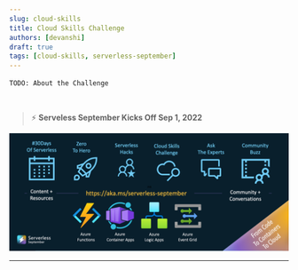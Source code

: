 ```yaml
---
slug: cloud-skills
title: Cloud Skills Challenge
authors: [devanshi]
draft: true
tags: [cloud-skills, serverless-september]
---
```


`TODO: About the Challenge`

<br/>

> ⚡️ **Serveless September Kicks Off Sep 1, 2022**

![Campaign](../static/img/banners/post-kickoff.png)

---